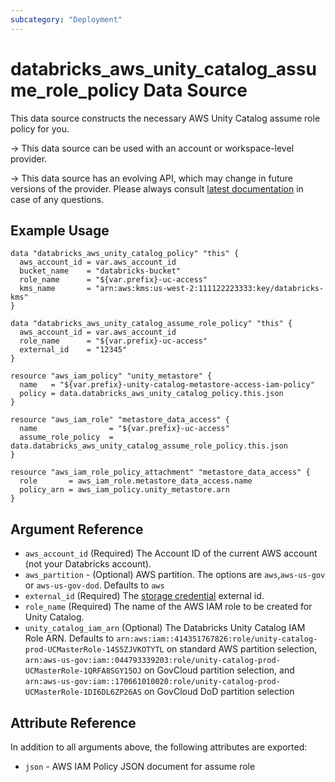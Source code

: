 ```yaml
---
subcategory: "Deployment"
---
```

# databricks_aws_unity_catalog_assume_role_policy Data Source

This data source constructs the necessary AWS Unity Catalog assume role policy for you.

-> This data source can be used with an account or workspace-level provider.

-> This data source has an evolving API, which may change in future versions of the provider. Please always consult [latest documentation](https://docs.databricks.com/data-governance/unity-catalog/get-started.html#configure-a-storage-bucket-and-iam-role-in-aws) in case of any questions.

## Example Usage

```hcl
data "databricks_aws_unity_catalog_policy" "this" {
  aws_account_id = var.aws_account_id
  bucket_name    = "databricks-bucket"
  role_name      = "${var.prefix}-uc-access"
  kms_name       = "arn:aws:kms:us-west-2:111122223333:key/databricks-kms"
}

data "databricks_aws_unity_catalog_assume_role_policy" "this" {
  aws_account_id = var.aws_account_id
  role_name      = "${var.prefix}-uc-access"
  external_id    = "12345"
}

resource "aws_iam_policy" "unity_metastore" {
  name   = "${var.prefix}-unity-catalog-metastore-access-iam-policy"
  policy = data.databricks_aws_unity_catalog_policy.this.json
}

resource "aws_iam_role" "metastore_data_access" {
  name                = "${var.prefix}-uc-access"
  assume_role_policy  = data.databricks_aws_unity_catalog_assume_role_policy.this.json
}

resource "aws_iam_role_policy_attachment" "metastore_data_access" {
  role       = aws_iam_role.metastore_data_access.name
  policy_arn = aws_iam_policy.unity_metastore.arn
}
```

## Argument Reference

* `aws_account_id` (Required) The Account ID of the current AWS account (not your Databricks account).
* `aws_partition` - (Optional) AWS partition. The options are `aws`,`aws-us-gov` or `aws-us-gov-dod`. Defaults to `aws`
* `external_id` (Required) The [storage credential](../resources/storage_credential.md) external id.
* `role_name` (Required) The name of the AWS IAM role to be created for Unity Catalog.
* `unity_catalog_iam_arn` (Optional) The Databricks Unity Catalog IAM Role ARN. Defaults to `arn:aws:iam::414351767826:role/unity-catalog-prod-UCMasterRole-14S5ZJVKOTYTL` on standard AWS partition selection, `arn:aws-us-gov:iam::044793339203:role/unity-catalog-prod-UCMasterRole-1QRFA8SGY15OJ` on GovCloud partition selection, and `arn:aws-us-gov:iam::170661010020:role/unity-catalog-prod-UCMasterRole-1DI6DL6ZP26AS` on GovCloud DoD partition selection

## Attribute Reference

In addition to all arguments above, the following attributes are exported:

* `json` - AWS IAM Policy JSON document for assume role
